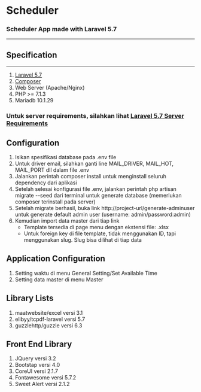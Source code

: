 # Scheduler

### Scheduler App made with Laravel 5.7
---
## Specification
---
1.  [Laravel 5.7]((https://laravel.com/docs/5.7/installation))
2.  [Composer](https://getcomposer.org/download/)
3.  Web Server (Apache/Nginx)
3.  PHP >= 7.1.3
4.  Mariadb 10.1.29

### Untuk server requirements, silahkan lihat [Laravel 5.7 Server Requirements](https://laravel.com/docs/5.7/installation)

## Configuration
1.  Isikan spesifikasi database pada .env file
2.  Untuk driver email, silahkan ganti line MAIL_DRIVER, MAIL_HOT, MAIL_PORT dll dalam file .env
3.  Jalankan perintah composer install untuk menginstall seluruh dependency dari aplikasi
4.  Setelah selesai konfigurasi file .env, jalankan perintah php artisan migrate --seed dari terminal untuk generate database (memerlukan composer terinstall pada server)
5.  Setelah migrate berhasil, buka link http://project-url/generate-adminuser untuk generate default admin user (username: admin/password:admin)
6.  Kemudian import data master dari tiap link
    -   Template tersedia di page menu dengan ekstensi file: .xlsx
    -   Untuk foreign key di file template, tidak menggunakan ID, tapi menggunakan slug. Slug bisa dilihat di tiap data

## Application Configuration
1.  Setting waktu di menu General Setting/Set Available Time
2.  Setting data master di menu Master

## Library Lists
1.  maatwebsite/excel versi 3.1
3.  elibyy/tcpdf-laravel versi 5.7
4.  guzzlehttp/guzzle versi 6.3

## Front End Library
1.  JQuery versi 3.2
2.  Bootstap versi 4.0
3.  CoreUI versi 2.1.7
4.  Fontawesome versi 5.7.2
5.  Sweet Alert versi 2.1.2	